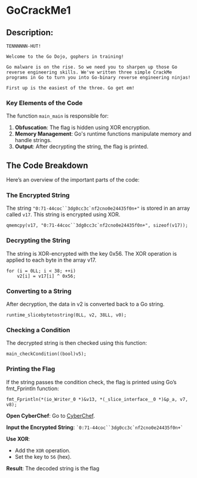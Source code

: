 # GoCrackMe1

## Description:

```
TENNNNNN-HUT!

Welcome to the Go Dojo, gophers in training!

Go malware is on the rise. So we need you to sharpen up those Go reverse engineering skills. We've written three simple CrackMe programs in Go to turn you into Go-binary reverse engineering ninjas!

First up is the easiest of the three. Go get em!
```
### Key Elements of the Code

The function `main_main` is responsible for:
1. **Obfuscation**: The flag is hidden using XOR encryption.
2. **Memory Management**: Go's runtime functions manipulate memory and handle strings.
3. **Output**: After decrypting the string, the flag is printed.

## The Code Breakdown

Here’s an overview of the important parts of the code:

### The Encrypted String

The string ```"0:71-44coc``3dg0cc3c`nf2cno0e24435f0n+"```  is stored in an array called `v17`. This string is encrypted using XOR.

```
qmemcpy(v17, "0:71-44coc``3dg0cc3c`nf2cno0e24435f0n+", sizeof(v17));
```

### Decrypting the String
The string is XOR-encrypted with the key 0x56. The XOR operation is applied to each byte in the array v17.

```
for (i = 0LL; i < 38; ++i)
    v2[i] = v17[i] ^ 0x56;
```

### Converting to a String
After decryption, the data in v2 is converted back to a Go string.

```
runtime_slicebytetostring(0LL, v2, 38LL, v0);
```

### Checking a Condition
The decrypted string is then checked using this function:

```
main_checkCondition((bool)v5);
```

### Printing the Flag
If the string passes the condition check, the flag is printed using Go’s fmt_Fprintln function:

```
fmt_Fprintln(*(io_Writer_0 *)&v13, *(_slice_interface__0 *)&p_a, v7, v8);
```

**Open CyberChef**: Go to [CyberChef](https://gchq.github.io/CyberChef/).

**Input the Encrypted String**: ``` `0:71-44coc``3dg0cc3c`nf2cno0e24435f0n+` ```

**Use XOR**:
   - Add the `XOR` operation.
   - Set the key to `56` (hex).

**Result**: The decoded string is the flag

